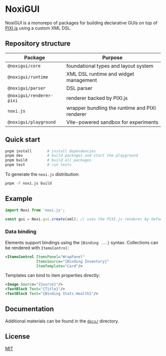 # NoxiGUI

NoxiGUI is a monorepo of packages for building declarative GUIs on top of [PIXI.js](https://pixijs.com/) using a custom XML DSL.

## Repository structure

| Package | Purpose |
| ------- | ------- |
| `@noxigui/core` | foundational types and layout system |
| `@noxigui/runtime` | XML DSL runtime and widget management |
| `@noxigui/parser` | DSL parser |
| `@noxigui/renderer-pixi` | renderer backed by PIXI.js |
| `noxi.js` | wrapper bundling the runtime and PIXI renderer |
| `@noxigui/playground` | Vite-powered sandbox for experiments |

## Quick start

```bash
pnpm install       # install dependencies
pnpm dev           # build packages and start the playground
pnpm build         # build all packages
pnpm test          # run tests
```

To generate the `noxi.js` distribution:

```bash
pnpm -F noxi.js build
```

## Example

```ts
import Noxi from 'noxi.js';

const gui = Noxi.gui.create(xml); // uses the PIXI.js renderer by default
```

### Data binding

Elements support bindings using the `{Binding ...}` syntax. Collections can be
rendered with `ItemsControl`:

```xml
<ItemsControl ItemsPanel="WrapPanel"
              ItemsSource="{Binding Inventory}"
              ItemTemplate="Card"/>
```

Templates can bind to item properties directly:

```xml
<Image Source="{Source}"/>
<TextBlock Text="{Title}"/>
<TextBlock Text="{Binding Stats.Health}"/>
```

## Documentation

Additional materials can be found in the [`docs/`](docs) directory.

## License

[MIT](LICENSE)

